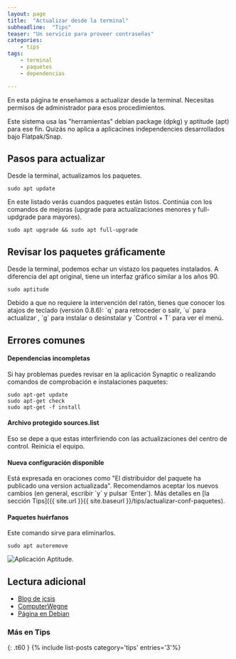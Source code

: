 ```yaml
---
layout: page
title:  "Actualizar desde la terminal"
subheadline:  "Tips"
teaser: "Un servicio para proveer contraseñas"
categories:
    - tips
tags:
    - terminal
    - paquetes
    - dependencias

---
```

En esta página te enseñamos a actualizar desde la terminal. Necesitas permisos de administrador para esos procedimientos.

Este sistema usa las "herramientas" debian package (dpkg) y aptitude (apt) para ese fín. Quizás no aplica a aplicacines independencies desarrollados bajo Flatpak/Snap.

## Pasos para actualizar
Desde la terminal, actualizamos los paquetes.
~~~
sudo apt update
~~~

En este listado verás cuandos paquetes están listos. Continúa con los comandos de mejoras (upgrade para actualizaciones menores y full-updgrade para mayores).

~~~
sudo apt upgrade && sudo apt full-upgrade
~~~

## Revisar los paquetes gráficamente
Desde la terminal, podemos echar un vistazo los paquetes instalados. A diferencia del apt original, tiene un interfaz gráfico similar a los años 90.

~~~
sudo aptitude
~~~

Debido a que no requiere la intervención del ratón, tienes que conocer los atajos de teclado (versión 0.8.6): ´q´ para retroceder o salir, ´u´ para actualizar , ´g´ para instalar o desinstalar y ´Control + T´ para ver el menú.

## Errores comunes
#### Dependencias incompletas
Si hay problemas puedes revisar en la aplicación Synaptic o realizando comandos de comprobación e instalaciones paquetes:

~~~
sudo apt-get update
sudo apt-get check
sudo apt-get -f install
~~~

#### Archivo protegido sources.list
Eso se depe a que estas interfiriendo con las actualizaciones del centro de control. Reinicia el equipo.

#### Nueva configuración disponible
Está expresada en oraciones como "El distribuidor del paquete ha publicado una version actualizada". Recomendamos aceptar los nuevos cambios (en general, escribir ´y´ y pulsar ´Enter´). Más detalles en [la sección Tips]({{ site.url }}{{ site.baseurl }}/tips/actualizar-conf-paquetes).

#### Paquetes huérfanos
Este comando sirve para eliminarlos.
~~~
sudo apt autoremove
~~~

<div class="row">
    <div class="medium-12 columns t30">
    <img src="{{ site.urlimg }}aptitude.png" alt="Aplicación Aptitude.">
    </div><!-- /.medium-4.columns -->
</div>

## Lectura adicional

* [Blog de jcsis](https://jcsis.wordpress.com/2016/04/28/solucionar-el-problemas-de-dependencias-en-ubuntu-o-debian/)
* [ComputerWegne](https://computernewage.com/2015/02/22/como-instalar-aplicaciones-en-ubuntu-desde-la-terminal-con-apt-apt-get-y-aptitude/)
* [Página en Debian](https://www.debian.org/doc/manuals/aptitude/ch01s02.es.html)

### Más en Tips
{: .t60 }
{% include list-posts category='tips' entries='3'%}
